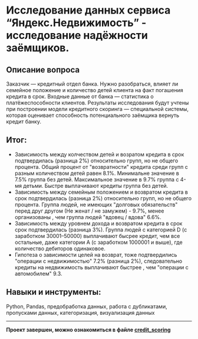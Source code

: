 # Исследование данных сервиса “Яндекс.Недвижимость” - исследование надёжности заёмщиков.

## Описание вопроса
Заказчик — кредитный отдел банка. Нужно разобраться, влияет ли семейное положение и количество детей клиента на факт погашения кредита в срок. Входные данные от банка — статистика о платёжеспособности клиентов.
Результаты исследования будут учтены при построении модели кредитного скоринга — специальной системы, которая оценивает способность потенциального заёмщика вернуть кредит банку.

## Итог:
* Зависимость между колчеством детей и возратом кредита в срок подтвердилась (разница 2%) относительно групп, но не общего процента. Общий процент от "возвратности" кредита среди групп с разным количеством детей равен 8.1%. Минимальне значение в 7.5% группа без детей. Максимальное значение в 9.7% группа с 4-мя детьми. Быстре выплачивают кредиты группа без детей.
* Зависимость между семейным положением и возвратом кредита в срок подтвердилась (разница 2%) относительно групп, но не общего процента. Группа людей, не имеющих "долговых обязательств" перед друг другом (Не женат / не замужем) - 9.7%, менее организованы , чем группа людей "вдовец / вдова" 6.6%.
* Зависимость между уровнем дохода и возвратом кредита в срок срок подтвердилась (разница 3%). Группа людей с категорией D (с заработком 30001–50000) выплачивают бысрее кредит, чем все остальные, даже категории А (с заработком 1000001 и выше), где количество дебиторов одинаковое.
* Гипотеза о зависимости целей на возврат, тоже подтвердились "операции с недвижимостью" 7.2% (разница 2%), следовательно кредиты на недвижимость выплачивают быстрее , чем "операции с автомобилем" 9.3.

## Навыки и инструменты:
Python, Pandas, предобработка данных, работа с дубликатами, пропусками данных, категоризация, визуализация данных

---
**Проект завершен, можно ознакомиться в файле [credit_scoring](https://github.com/VeniaminSh/Practicum_Projects/blob/main/2%20Project%20(Кредитный%20скоринг)%20-%20Исследование%20надёжности%20заёмщиков/credit_scoring.ipynb)**

